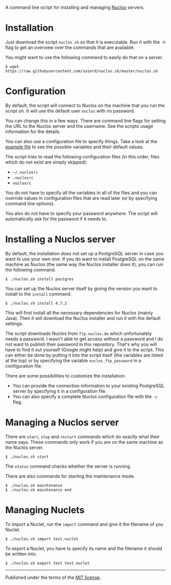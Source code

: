 A command line script for installing and managing [Nuclos](http://www.nuclos.de/) servers.

# Installation

Just download the script `nuclos.sh` so that it is executable. Run it with the `-h` flag to get an overview over the commands that are available.

You might want to use the following command to easily do that on a server.

    $ wget https://raw.githubusercontent.com/saierd/nuclos.sh/master/nuclos.sh

# Configuration

By default, the script will connect to Nuclos on the machine that you run the script on. It will use the default user `nuclos` with no password.

You can change this in a few ways. There are command line flags for setting the URL to the Nuclos server and the username. See the scripts usage information for the details.

You can also use a configuration file to specify things. Take a look at the [example file](https://github.com/saierd/nuclos.sh/blob/master/nuclosrc.example) to see the possible variables and their default values.

The script tries to read the following configuration files (in this order, files which do not exist are simply skipped):
* `~/.nuclosrc`
* `.nuclosrc`
* `nuclosrc`

You do not have to specify all the variables in all of the files and you can override values in configuration files that are read later (or by specifying command line options).

You also do not have to specify your password anywhere. The script will automatically ask for the password if it needs to.

# Installing a Nuclos server

By default, the installation does not set up a PostgreSQL server in case you want to use your own one. If you do want to install PostgreSQL on the same machine as Nuclos (the same way the Nuclos installer does it), you can run the following command.

    $ ./nuclos.sh install postgres

You can set up the Nuclos server itself by giving the version you want to install to the `install` command.

    $ ./nuclos.sh install 4.7.2

This will first install all the necessary dependencies for Nuclos (mainly Java). Then it will download the Nuclos installer and run it with the default settings.

The script downloads Nuclos from `ftp.nuclos.de` which unfortunately needs a password. I wasn't able to get access without a password and I do not want to publish their password in this repository. That's why you will have to find it out yourself (Google might help) and give it to the script. This can either be done by putting it into the script itself (the variables are listed at the top) or by specifying the variable `nuclos_ftp_password` in a configuration file.

There are some possibilities to customize the installation:

* You can provide the connection information to your existing PostgreSQL server by specifying it in a configuration file.
* You can also specify a complete Nuclos configuration file with the `-c` flag.

# Managing a Nuclos server

There are `start`, `stop` and `restart` commands which do exactly what their name says. These commands only work if you are on the same machine as the Nuclos server.

    $ ./nuclos.sh start

The `status` command checks whether the server is running.

There are also commands for starting the maintenance mode.

    $ ./nuclos.sh maintenance
    $ ./nuclos.sh maintenance end

# Managing Nuclets

To import a Nuclet, run the `import` command and give it the filename of you Nuclet.

    $ ./nuclos.sh import test.nuclet

To export a Nuclet, you have to specify its name and the filename it should be written into.

    $ ./nuclos.sh export test test.nuclet

----

Published under the terms of the [MIT license](https://github.com/saierd/nuclos.sh/blob/master/LICENSE).
